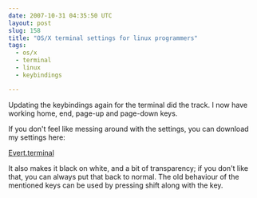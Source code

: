 ```yaml
---
date: 2007-10-31 04:35:50 UTC
layout: post
slug: 158
title: "OS/X terminal settings for linux programmers"
tags:
  - os/x
  - terminal
  - linux
  - keybindings

---
```

<p>Updating the keybindings again for the terminal did the track. I now have working home, end, page-up and page-down keys.</p>

<p>If you don't feel like messing around with the settings, you can download my settings here:</p>

<p><a href="/resources/Evert.terminal">Evert.terminal</a></p>

<p>It also makes it black on white, and a bit of transparency; if you don't like that, you can always put that back to normal. The old behaviour of the mentioned keys can be used by pressing shift along with the key.</p>

